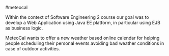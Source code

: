 #meteocal

Within the context of Software Engineering 2 course our goal was to develop a Web Application using Java EE platform, in particular using EJB as business logic. 

MeteoCal wants to offer a new weather based online calendar for helping people scheduling their personal events avoiding bad weather conditions in case of outdoor activities.
